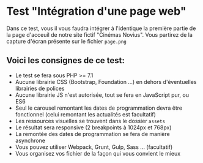 # Test "Intégration d'une page web"

Dans ce test, vous il vous faudra intégrer à l'identique la première partie de la page d'acceuil de notre site fictif "Cinémas Novius".
Vous partirez de la capture d'écran présente sur le fichier `page.png`

## Voici les consignes de ce test:
* Le test se fera sous PHP >= 7.1
* Aucune librairie CSS (Bootstrap, Foundation ...) en dehors d'éventuelles librairies de polices
* Aucune librairie JS n'est autorisée, tout se fera en JavaScript pur, ou ES6
* Seul le carousel remontant les dates de programmation devra être fonctionnel (celui remontant les actualités est facultatif)
* Les ressources visuelles se trouvent dans le dossier `assets`
* Le résultat sera responsive (2 breakpoints à 1024px et 768px)
* La remontée des dates de programmation se fera de manière asynchrone
* Vous pouvez utiliser Webpack, Grunt, Gulp, Sass ... (facultatif)
* Vous organisez vos fichier de la façon qui vous convient le mieux


